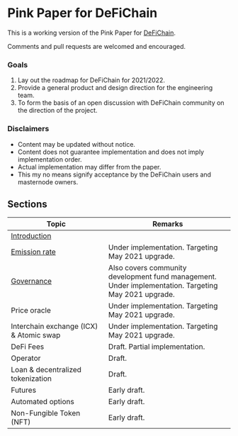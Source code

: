 # Pink Paper for DeFiChain

This is a working version of the Pink Paper for [DeFiChain](https://defichain.com).

Comments and pull requests are welcomed and encouraged.

### Goals

1. Lay out the roadmap for DeFiChain for 2021/2022.
2. Provide a general product and design direction for the engineering team.
3. To form the basis of an open discussion with DeFiChain community on the direction of the project.

### Disclaimers

- Content may be updated without notice.
- Content does not guarantee implementation and does not imply implementation order.
- Actual implementation may differ from the paper.
- This my no means signify acceptance by the DeFiChain users and masternode owners.


## Sections

| Topic    | Remarks |
| ------------- | ------------- |
| [Introduction](README.md) |  |
| [Emission rate](/emission) | Under implementation. Targeting May 2021 upgrade. |
| [Governance](/governance) | Also covers community development fund management. <br> Under implementation. Targeting May 2021 upgrade. |
| Price oracle | Under implementation. Targeting May 2021 upgrade. |
| Interchain exchange (ICX) & Atomic swap | Under implementation. Targeting May 2021 upgrade. |
| DeFi Fees | Draft. Partial implementation. |
| Operator | Draft. |
| Loan & decentralized tokenization | Draft. |
| Futures | Early draft. |
| Automated options  | Early draft. |
| Non-Fungible Token (NFT)  | Early draft. |

